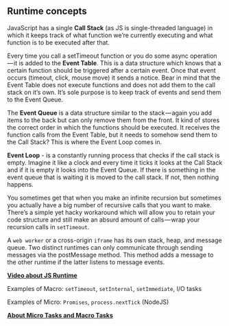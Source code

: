 ## Runtime concepts
JavaScript has a single __Call Stack__ (as JS is single-threaded language) in which it keeps track of what function we’re currently executing and what function is to be executed after that.

Every time you call a setTimeout function or you do some async operation — it is added to the __Event Table__. This is a data structure which knows that a certain function should be triggered after a certain event. Once that event occurs (timeout, click, mouse move) it sends a notice. Bear in mind that the Event Table does not execute functions and does not add them to the call stack on it’s own. It’s sole purpose is to keep track of events and send them to the Event Queue.

The __Event Queue__ is a data structure similar to the stack — again you add items to the back but can only remove them from the front. It kind of stores the correct order in which the functions should be executed. It receives the function calls from the Event Table, but it needs to somehow send them to the Call Stack? This is where the Event Loop comes in.

__Event Loop__ - is a constantly running process that checks if the call stack is empty. Imagine it like a clock and every time it ticks it looks at the Call Stack and if it is empty it looks into the Event Queue. If there is something in the event queue that is waiting it is moved to the call stack. If not, then nothing happens.

You sometimes get that when you make an infinite recursion but sometimes you actually have a big number of recursive calls that you want to make. There’s a simple yet hacky workaround which will allow you to retain your code structure and still make an absurd amount of calls — wrap your recursion calls in `setTimeout`.

A `web worker` or a cross-origin `iframe` has its own stack, heap, and message queue. Two distinct runtimes can only communicate through sending messages via the postMessage method. This method adds a message to the other runtime if the latter listens to message events.

__[Video about JS Runtime](https://www.youtube.com/watch?v=8aGhZQkoFbQ&t=0s&list=WL&index=64)__

Examples of Macro: `setTimeout`, `setInternal`, `setImmediate`, I/O tasks

Examples of Micro: `Promises`, `process.nextTick` (NodeJS)

__[About Micro Tasks and Macro Tasks](https://jakearchibald.com/2015/tasks-microtasks-queues-and-schedules/)__
